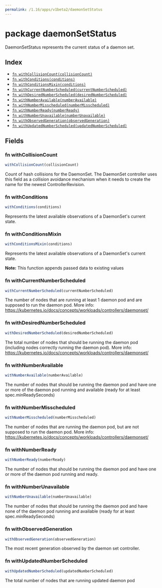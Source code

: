 ```yaml
---
permalink: /1.16/apps/v1beta2/daemonSetStatus
---
```


# package daemonSetStatus

DaemonSetStatus represents the current status of a daemon set.

## Index

* [`fn withCollisionCount(collisionCount)`](#fn-withcollisioncount)
* [`fn withConditions(conditions)`](#fn-withconditions)
* [`fn withConditionsMixin(conditions)`](#fn-withconditionsmixin)
* [`fn withCurrentNumberScheduled(currentNumberScheduled)`](#fn-withcurrentnumberscheduled)
* [`fn withDesiredNumberScheduled(desiredNumberScheduled)`](#fn-withdesirednumberscheduled)
* [`fn withNumberAvailable(numberAvailable)`](#fn-withnumberavailable)
* [`fn withNumberMisscheduled(numberMisscheduled)`](#fn-withnumbermisscheduled)
* [`fn withNumberReady(numberReady)`](#fn-withnumberready)
* [`fn withNumberUnavailable(numberUnavailable)`](#fn-withnumberunavailable)
* [`fn withObservedGeneration(observedGeneration)`](#fn-withobservedgeneration)
* [`fn withUpdatedNumberScheduled(updatedNumberScheduled)`](#fn-withupdatednumberscheduled)

## Fields

### fn withCollisionCount

```ts
withCollisionCount(collisionCount)
```

Count of hash collisions for the DaemonSet. The DaemonSet controller uses this field as a collision avoidance mechanism when it needs to create the name for the newest ControllerRevision.

### fn withConditions

```ts
withConditions(conditions)
```

Represents the latest available observations of a DaemonSet's current state.

### fn withConditionsMixin

```ts
withConditionsMixin(conditions)
```

Represents the latest available observations of a DaemonSet's current state.

**Note:** This function appends passed data to existing values

### fn withCurrentNumberScheduled

```ts
withCurrentNumberScheduled(currentNumberScheduled)
```

The number of nodes that are running at least 1 daemon pod and are supposed to run the daemon pod. More info: https://kubernetes.io/docs/concepts/workloads/controllers/daemonset/

### fn withDesiredNumberScheduled

```ts
withDesiredNumberScheduled(desiredNumberScheduled)
```

The total number of nodes that should be running the daemon pod (including nodes correctly running the daemon pod). More info: https://kubernetes.io/docs/concepts/workloads/controllers/daemonset/

### fn withNumberAvailable

```ts
withNumberAvailable(numberAvailable)
```

The number of nodes that should be running the daemon pod and have one or more of the daemon pod running and available (ready for at least spec.minReadySeconds)

### fn withNumberMisscheduled

```ts
withNumberMisscheduled(numberMisscheduled)
```

The number of nodes that are running the daemon pod, but are not supposed to run the daemon pod. More info: https://kubernetes.io/docs/concepts/workloads/controllers/daemonset/

### fn withNumberReady

```ts
withNumberReady(numberReady)
```

The number of nodes that should be running the daemon pod and have one or more of the daemon pod running and ready.

### fn withNumberUnavailable

```ts
withNumberUnavailable(numberUnavailable)
```

The number of nodes that should be running the daemon pod and have none of the daemon pod running and available (ready for at least spec.minReadySeconds)

### fn withObservedGeneration

```ts
withObservedGeneration(observedGeneration)
```

The most recent generation observed by the daemon set controller.

### fn withUpdatedNumberScheduled

```ts
withUpdatedNumberScheduled(updatedNumberScheduled)
```

The total number of nodes that are running updated daemon pod